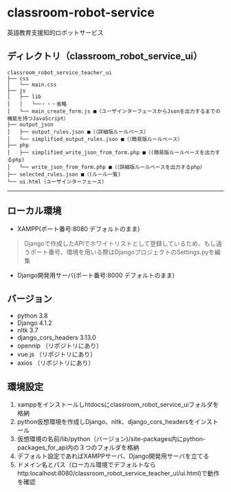 # classroom-robot-service
英語教育支援知的ロボットサービス
## ディレクトリ（classroom_robot_service_ui）
```
classroom_robot_service_teacher_ui
├── css
│   └── main.css
├── js
│   ├── lib
│   │   └──・・・省略
│   └── main_create_form.js ■（ユーザインターフェースからJsonを出力するまでの機能を持つJavaScript）
├── output_json
│   ├── output_rules.json ■（（詳細版ルールベース）
│   └── simplified_output_rules.json ■（（簡易版ルールベース）
├── php
│   ├── simplified_write_json_from_form.php ■（(簡易版ルールベースを出力するphp)
│   └── write_json_from_form.php ■（（詳細版ルールベースを出力するphp）
├── selected_rules.json ■（(ルール一覧)
└── ui.html（ユーザインターフェース）
```
---
## ローカル環境  
- XAMPP(ポート番号:8080 デフォルトのまま)
> Djangoで作成したAPIでホワイトリストとして登録しているため、もし違うポート番号、環境を用いる際はDjangoプロジェクトのSettings.pyを編集
- Django開発用サーバ(ポート番号:8000 デフォルトのまま)
## バージョン
- python 3.8
- Django 4.1.2
- nltk 3.7
- django_cors_headers 3.13.0
- opennlp （リポジトリにあり）
- vue.js （リポジトリにあり）
- axios （リポジトリにあり）
## 環境設定
1. xamppをインストールしhtdocsにclassroom_robot_service_uiフォルダを格納
2. python仮想環境を作成しDjango、nltk、django_cors_headersをインストール
3. 仮想環境の名前/lib/python（バージョン)/site-packages内にpython-packages_for_api内の３つのフォルダを格納　
4. デフォルト設定であればXAMPPサーバ、Django開発用サーバを立てる
5. ドメイン名とパス（ローカル環境でデフォルトなら<notextile>http:localhost:8080</notextile>/classroom_robot_service_teacher_ui/ui.html)で動作を確認
